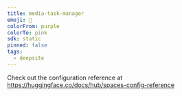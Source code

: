 ```yaml
---
title: media-task-manager
emoji: 🐳
colorFrom: purple
colorTo: pink
sdk: static
pinned: false
tags:
  - deepsite
---
```


Check out the configuration reference at https://huggingface.co/docs/hub/spaces-config-reference

